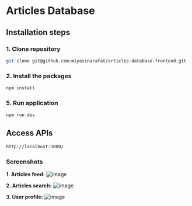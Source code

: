 # Articles Database

## Installation steps

### 1. Clone repository
```bash
git clone git@github.com:miyasinarafat/articles-database-frontend.git
```

### 2. Install the packages
```bash
npm install
```

### 5. Run application

```bash
npm run dev
```

## Access APIs
```bash
http://localhost:3000/
```
### Screenshots
**1. Articles feed:**
![image](https://user-images.githubusercontent.com/16781160/219980729-9ef0a3cc-82b1-40da-879f-3a01f377122d.png)

**2. Articles search:**
![image](https://user-images.githubusercontent.com/16781160/219980904-b2800c3b-7dc2-4f39-b7e6-afdf6393dd51.png)

**3. User profile:**
![image](https://user-images.githubusercontent.com/16781160/219981527-cff5781e-97f2-4a1e-ab75-68e9ccf74893.png)
